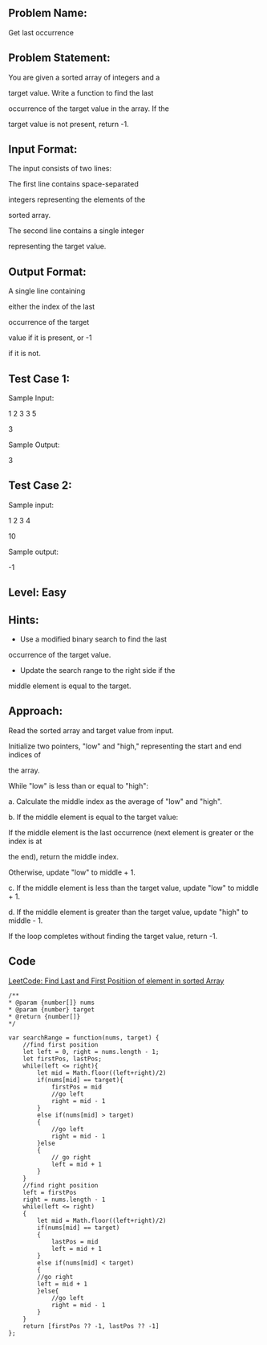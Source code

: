 ## Problem Name:

Get last occurrence

  

## Problem Statement:

You are given a sorted array of integers and a

target value. Write a function to find the last

occurrence of the target value in the array. If the

target value is not present, return -1.

  
  

## Input Format:

The input consists of two lines:

  

The first line contains space-separated

integers representing the elements of the

sorted array.

The second line contains a single integer

representing the target value.

  

## Output Format:

A single line containing

either the index of the last

occurrence of the target

value if it is present, or -1

if it is not.

  

## Test Case 1:

Sample Input:

1 2 3 3 5

3

  

Sample Output:

3

  

## Test Case 2:

Sample input:

1 2 3 4

10

  

Sample output:

-1

  

## Level: Easy

  

## Hints:

- Use a modified binary search to find the last

occurrence of the target value.

- Update the search range to the right side if the

middle element is equal to the target.

  

## Approach:

Read the sorted array and target value from input.

Initialize two pointers, "low" and "high," representing the start and end indices of

the array.

While "low" is less than or equal to "high":

a. Calculate the middle index as the average of "low" and "high".

b. If the middle element is equal to the target value:

If the middle element is the last occurrence (next element is greater or the index is at

the end), return the middle index.

Otherwise, update "low" to middle + 1.

c. If the middle element is less than the target value, update "low" to middle + 1.

d. If the middle element is greater than the target value, update "high" to middle - 1.

If the loop completes without finding the target value, return -1.

  
  

## Code

  
  [LeetCode: Find Last and First Positiion of element in sorted Array](https://leetcode.com/problems/find-first-and-last-position-of-element-in-sorted-array/submissions/977829480/)
  
```
/**
* @param {number[]} nums
* @param {number} target
* @return {number[]}
*/

var searchRange = function(nums, target) {
	//find first position
	let left = 0, right = nums.length - 1;
	let firstPos, lastPos;
	while(left <= right){
		let mid = Math.floor((left+right)/2)
		if(nums[mid] == target){
			firstPos = mid
			//go left
			right = mid - 1
		}
		else if(nums[mid] > target)
		{
			//go left
			right = mid - 1
		}else
		{
			// go right
			left = mid + 1
		}
	}
	//find right position	
	left = firstPos
	right = nums.length - 1
	while(left <= right)
	{
		let mid = Math.floor((left+right)/2)
		if(nums[mid] == target)
		{
			lastPos = mid
			left = mid + 1
		}
		else if(nums[mid] < target)
		{
		//go right
		left = mid + 1
		}else{
			//go left
			right = mid - 1
		}
	}
	return [firstPos ?? -1, lastPos ?? -1]
};
```
